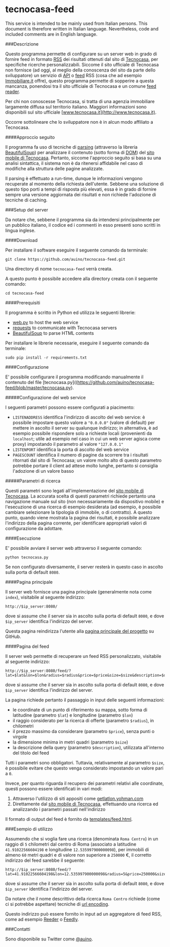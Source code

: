 # tecnocasa-feed

This service is intended to be mainly used from Italian persons.
This document is therefore written in Italian language.
Nevertheless, code and included comments are in English language.

###Descrizione

Questo programma permette di configurare su un server web in grado di fornire feed in formato [RSS](https://it.wikipedia.org/wiki/RSS) dei risultati ottenuti dal sito di [Tecnocasa](http://tecnocasa.it), per specifiche ricerche personalizzabili.
Siccome il sito ufficiale di Tecnocasa non fornisce (ad oggi, al meglio della conoscenza del sito da parte dello sviluppatore) un servizio di [API](https://it.wikipedia.org/wiki/Application_programming_interface) o [feed](https://it.wikipedia.org/wiki/Feed) RSS (cosa che ad esempio [Immobiliare.it](http://immobiliare.it) offre), questo programma permette di sopperire a questa mancanza, ponendosi tra il sito ufficiale di Tecnocasa e un comune [feed reader](https://it.wikipedia.org/wiki/Aggregatore).

Per chi non conoscesse Tecnocasa, si tratta di una agenzia immobiliare largamente diffusa sul territorio italiano.
Maggiori informazioni sono disponibili sul sito ufficiale [www.tecnocasa.it](http://www.tecnocasa.it).

Occorre sottolineare che lo sviluppatore non è in alcun modo affiliato a Tecnocasa.

####Approccio seguito

Il programma fa uso di tecniche di [parsing](https://it.wikipedia.org/wiki/Parsing) (attraverso la libreria [BeautifulSoup](http://www.crummy.com/software/BeautifulSoup/)) per analizzare il contenuto (sotto forma di [DOM](https://it.wikipedia.org/wiki/Document_Object_Model)) del [sito mobile di Tecnocasa](http://m.tecnocasa.it).
Pertanto, siccome l'approccio seguito si basa su una analisi sintattica, il sistema non è da ritenersi affidabile nel caso di modifiche alla struttura delle pagine analizzate.

Il parsing è effettuato a run-time, dunque le informazioni vengono recuperate al momento della richiesta dell'utente.
Sebbene una soluzione di questo tipo porti a tempi di risposta più elevati, essa è in grado di fornire sempre una versione aggiornata dei risultati e non richiede l'adozione di tecniche di caching.

###Setup del server

Da notare che, sebbene il programma sia da intendersi principalmente per un pubblico italiano, il codice ed i commenti in esso presenti sono scritti in lingua inglese.

####Download

Per installare il software eseguire il seguente comando da terminale:

```
git clone https://github.com/auino/tecnocasa-feed.git
```

Una directory di nome `tecnocasa-feed` verrà creata.

A questo punto è possibile accedere alla directory creata con il seguente comando:

```
cd tecnocasa-feed
```

####Prerequisiti

Il programma è scritto in Python ed utilizza le seguenti librerie:
 * [web.py](http://webpy.org) to host the web service
 * [requests](http://docs.python-requests.org/en/master/) to communicate with Tecnocasa servers
 * [BeautifulSoup](http://www.crummy.com/software/BeautifulSoup/) to parse HTML contents

Per installare le librerie necessarie, eseguire il seguente comando da terminale:

```
sudo pip install -r requirements.txt
```

####Configurazione

E' possibile configurare il programma modificando manualmente il contenuto del file [tecnocasa.py]((https://github.com/auino/tecnocasa-feed/blob/master/tecnocasa.py).

#####Configurazione del web service

I seguenti parametri possono essere configurati a piacimento:
 * `LISTENADDRESS` identifica l'indirizzo di ascolto del web service: è possibile impostare questo valore a `"0.0.0.0"` (valore di default) per mettere in ascolto il server su qualunque indirizzo; in alternativa, è ad esempio possibile rispondere solo a richieste locali (provenienti da `localhost`; utile ad esempio nel caso in cui un web server agisca come proxy) impostando il parametro al valore `"127.0.0.1"`
 * `LISTENPORT` identifica la porta di ascolto del web service
 * `PAGESCOUNT` identifica il numero di pagine da scorrere tra i risultati ritornati dal sito di Tecnocasa; un valore molto alto di questo parametro potrebbe portare il client ad attese molto lunghe, pertanto si consiglia l'adozione di un valore basso

#####Parametri di ricerca

Questi parametri sono legati all'implementazione del [sito mobile di Tecnocasa](http://m.tecnocasa.it).
La accurata scelta di questi parametri richiede pertanto una navigazione manuale sul sito (non necessariamente da dispositivo mobile) e l'esecuzione di una ricerca di esempio desiderata (ad esempio, è possibile cambiare selezionare la tipologia di immobile, o di contratto).
A questo punto, quando viene mostrata la pagina dei risultati, è possibile analizzare l'indirizzo della pagina corrente, per identificare appropriati valori di configurazione da adottare.

####Esecuzione

E' possibile avviare il server web attraverso il seguente comando:

```
python tecnocasa.py
```

Se non configurato diversamente, il server resterà in questo caso in ascolto sulla porta di default `8080`.

####Pagina principale

Il server web fornisce una pagina principale (generalmente nota come `index`), visitabile al seguente indirizzo:

```
http://$ip_server:8080/
```

dove si assume che il server sia in ascolto sulla porta di default `8080`, e dove `$ip_server` identifica l'indirizzo del server.

Questa pagina reindirizza l'utente alla [pagina principale del progetto](https://github.com/auino/tecnocasa-feed) su GitHub.

####Pagina del feed

Il server web permette di recuperare un feed RSS personalizzato, visitabile al seguente indirizzo:

```
http://$ip_server:8080/feed/?lat=$lat&lon=$lon&radius=$radius&price=$price&size=$size&description=$description
```

dove si assume che il server sia in ascolto sulla porta di default `8080`, e dove `$ip_server` identifica l'indirizzo del server.

La pagina richiede pertanto il passaggio in input delle seguenti informazioni:
 * le coordinate di un punto di riferimento su mappa, sotto forma di latitudine (parametro `$lat`) e longitudine (parametro `$lon`)
 * il raggio considerato per la ricerca di offerte (parametro `$radius`), in chilometri
 * il prezzo massimo da considerare (parametro `$price`), senza punti o virgole
 * la dimensione minima in metri quadri (parametro `$size`)
 * la descrizione della query (parametro `$description`), utilizzata all'interno del titolo del feed

Tutti i parametri sono obbligatori.
Tuttavia, relativamente al parametro `$size`, è possibile evitare che questo venga considerato impostando un valore pari a `0`.

Invece, per quanto riguarda il recupero dei parametri relativi alle coordinate, questi possono essere identificati in vari modi:
 1. Attraverso l'utilizzo di siti appositi come [getlatlon.yohman.com](http://getlatlon.yohman.com)
 2. Direttamente dal [sito mobile di Tecnocasa](http://m.tecnocasa.it), effettuando una ricerca ed analizzando i parametri passati nell'indirizzo

Il formato di output del feed è fornito da [templates/feed.html](https://github.com/auino/tecnocasa-feed/blob/master/templates/feed.html).

###Esempio di utilizzo

Assumendo che si voglia fare una ricerca (denominata `Roma Centro`) in un raggio di `5` chilometri dal centro di Roma (associato a latitudine `41.91022566604198` e longitudine `12.535997900000098`), per immobili di almeno `60` metri quadri e di valore non superiore a `250000` €, il corretto indirizzo del feed sarebbe il seguente:

```
http://$ip_server:8080/feed/?lat=41.91022566604198&lon=12.535997900000098&radius=5&price=250000&size=60&description=Roma%20Centro
```

dove si assume che il server sia in ascolto sulla porta di default `8080`, e dove `$ip_server` identifica l'indirizzo del server.

Da notare che il nome descrittivo della ricerca `Roma Centro` richiede (come ci si potrebbe aspettare) tecniche di [url encoding](http://www.w3schools.com/tags/ref_urlencode.asp).

Questo indirizzo può essere fornito in input ad un aggregatore di feed RSS, come ad esempio [Reeder](http://reederapp.com) o [Feedly](http://feedly.com).

###Contatti

Sono disponibile su Twitter come [@auino](https://twitter.com/auino).
